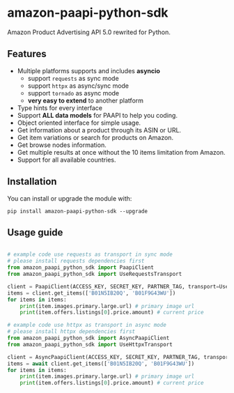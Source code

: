 # amazon-paapi-python-sdk

Amazon Product Advertising API 5.0 rewrited for Python.

## Features

- Multiple platforms supports and includes **asyncio**
  - support `requests` as sync mode
  - support `httpx` as async/sync mode
  - support `tornado` as async mode
  - **very easy to extend** to another platform
- Type hints for every interface 
- Support **ALL data models** for PAAPI to help you coding.
- Object oriented interface for simple usage.
- Get information about a product through its ASIN or URL.
- Get item variations or search for products on Amazon.
- Get browse nodes information.
- Get multiple results at once without the 10 items limitation from Amazon.
- Support for all available countries.

## Installation

You can install or upgrade the module with:

    pip install amazon-paapi-python-sdk --upgrade

## Usage guide

```python

# example code use requests as transport in sync mode
# please install requests dependencies first
from amazon_paapi_python_sdk import PaapiClient
from amazon_paapi_python_sdk import UseRequestsTransport

client = PaapiClient(ACCESS_KEY, SECRET_KEY, PARTNER_TAG, transport=UseRequestsTransport())
items = client.get_items(['B01N5IB20Q', 'B01F9G43WU'])
for items in items:
    print(item.images.primary.large.url) # primary image url
    print(item.offers.listings[0].price.amount) # current price

# example code use httpx as transport in async mode
# please install httpx dependencies first
from amazon_paapi_python_sdk import AsyncPaapiClient
from amazon_paapi_python_sdk import UseHttpxTransport

client = AsyncPaapiClient(ACCESS_KEY, SECRET_KEY, PARTNER_TAG, transport=UseHttpxTransport())
items = await client.get_items(['B01N5IB20Q', 'B01F9G43WU'])
for items in items:
    print(item.images.primary.large.url) # primary image url
    print(item.offers.listings[0].price.amount) # current price

```